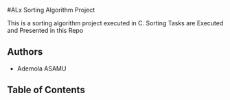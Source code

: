 #ALx Sorting Algorithm Project

This is a sorting algorithm project executed in C. Sorting Tasks are Executed and Presented in this Repo

## Authors
- Ademola ASAMU

## Table of Contents


